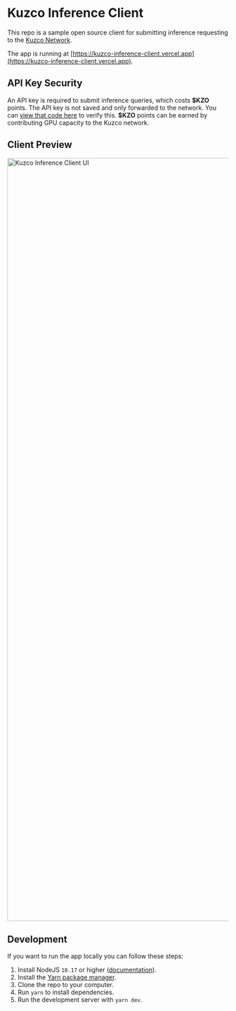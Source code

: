 # Kuzco Inference Client

This repo is a sample open source client for submitting inference requesting to the [Kuzco Network](https://kuzco.xyz/). 

The app is running at [https://kuzco-inference-client.vercel.app](https://kuzco-inference-client.vercel.app).

## API Key Security

An API key is required to submit inference queries, which costs **\$KZO** points. The API key is not saved and only forwarded to the network. You can [view that code here](https://github.com/bonham000/kuzco-inference-client/blob/main/src/backend/inferenceApi.ts#L50) to verify this. **$KZO** points can be earned by contributing GPU capacity to the Kuzco network.

## Client Preview

<img width="1734" alt="Kuzco Inference Client UI" src="https://github.com/bonham000/kuzco-inference-client/assets/18126719/c99c5982-fcbe-4d81-8902-5df4f5f6268c">

## Development

If you want to run the app locally you can follow these steps:

1. Install NodeJS `18.17` or higher ([documentation](https://nextjs.org/docs/getting-started/installation)).
2. Install the [Yarn package manager](https://yarnpkg.com/).
3. Clone the repo to your computer.
4. Run `yarn` to install dependencies.
5. Run the development server with `yarn dev`.
